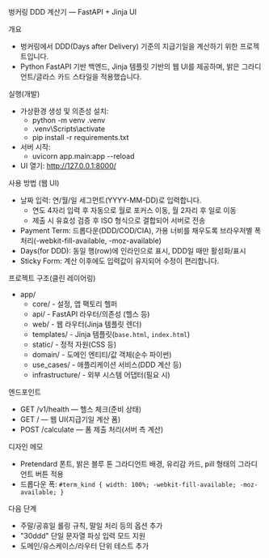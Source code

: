 벙커링 DDD 계산기 — FastAPI + Jinja UI

개요
- 벙커링에서 DDD(Days after Delivery) 기준의 지급기일을 계산하기 위한 프로젝트입니다.
- Python FastAPI 기반 백엔드, Jinja 템플릿 기반의 웹 UI를 제공하며, 밝은 그라디언트/글라스 카드 스타일을 적용했습니다.

실행(개발)
- 가상환경 생성 및 의존성 설치:
  - python -m venv .venv
  - .venv\Scripts\activate
  - pip install -r requirements.txt
- 서버 시작:
  - uvicorn app.main:app --reload
- UI 열기: http://127.0.0.1:8000/

사용 방법 (웹 UI)
- 날짜 입력: 연/월/일 세그먼트(YYYY-MM-DD)로 입력합니다.
  - 연도 4자리 입력 후 자동으로 월로 포커스 이동, 월 2자리 후 일로 이동
  - 제출 시 유효성 검증 후 ISO 형식으로 결합되어 서버로 전송
- Payment Term: 드롭다운(DDD/COD/CIA), 가용 너비를 채우도록 브라우저별 폭 처리(-webkit-fill-available, -moz-available)
- Days(for DDD): 동일 행(row)에 인라인으로 표시, DDD일 때만 활성화/표시
- Sticky Form: 계산 이후에도 입력값이 유지되어 수정이 편리합니다.

프로젝트 구조(클린 레이어링)
- app/
  - core/           - 설정, 앱 팩토리 헬퍼
  - api/            - FastAPI 라우터/의존성 (헬스 등)
  - web/            - 웹 라우터(Jinja 템플릿 렌더)
  - templates/      - Jinja 템플릿(`base.html`, `index.html`)
  - static/         - 정적 자원(CSS 등)
  - domain/         - 도메인 엔티티/값 객체(순수 파이썬)
  - use_cases/      - 애플리케이션 서비스(DDD 계산 등)
  - infrastructure/ - 외부 시스템 어댑터(필요 시)

엔드포인트
- GET /v1/health — 헬스 체크(준비 상태)
- GET / — 웹 UI(지급기일 계산 폼)
- POST /calculate — 폼 제출 처리(서버 측 계산)

디자인 메모
- Pretendard 폰트, 밝은 블루 톤 그라디언트 배경, 유리감 카드, pill 형태의 그라디언트 버튼 적용
- 드롭다운 폭: `#term_kind { width: 100%; -webkit-fill-available; -moz-available; }`

다음 단계
- 주말/공휴일 롤링 규칙, 말일 처리 등의 옵션 추가
- "30ddd" 단일 문자열 파싱 입력 모드 지원
- 도메인/유스케이스/라우터 단위 테스트 추가
